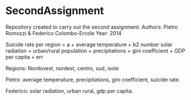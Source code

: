 SecondAssignment
================

Repository created to carry out the second assignment.
Authors: Pietro Romozzi & Federico Colombo-Ercole
Year: 2014

Suicide rate per region = a + average temperature + b2 number solar radiation + urban/rural population + precipitations + gini coefficient + GDP per capita + err 

Regions: Nordovest, nordest, centro, sud, isole

Pietro: average temperature, precipitations, gini coefficient, suicide rate.

Federico: solar radiation, urban rural, gdp per capita.
